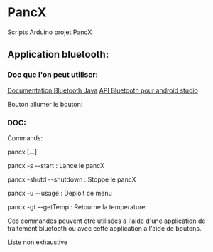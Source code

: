 <h1> PancX </h1>
Scripts Arduino projet PancX

<h2>Application bluetooth:</h2>

<h3> Doc que l'on peut utiliser:</h3>

<a href='https://developer.android.com/guide/topics/connectivity/bluetooth#java'>Documentation Bluetooth Java</a>
<a href='https://github.com/OmarAflak/Bluetooth-Library'>API Bluetooth pour android studio</a>




Bouton allumer le bouton:

<h3>DOC:</h3>
<p>Commands:</p>
  <p>pancx <suffixe> <suffixe> [...]</p>
  <p>pancx -s --start                : Lance le pancX</p>
  <p>pancx -shutd --shutdown         : Stoppe le pancX</p>
  <p>pancx -u --usage                : Deploit ce menu</p>
  <p>pancx -gt --getTemp             : Retourne la temperature</p>
  
  
  <p>Ces commandes peuvent etre utilisées a l'aide d'une application de traitement bluetooth ou avec cette application a l'aide de boutons.</p>
  <p>Liste non exhaustive</p>
